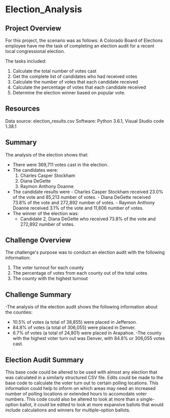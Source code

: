 # Election_Analysis

## Project Overview
For this project, the scenario was as follows: A Colorado Board of Elections employee have me the task of completing an election audit for a recent local congressional election. 

The tasks included: 
  1. Calculate the total number of votes cast
  2. Get the complete list of candidates who had received votes
  3. Calculate the number of votes that each candidate received
  4. Calculate the percentage of votes that each candidate received
  5. Determine the election winner based on popular vote. 

## Resources
Data source: election_results.csv
Software: Python 3.6.1, Visual Studio code 1.38.1

## Summary
The analysis of the election shows that:
  - There were 369,711 votes cast in the election. 
  - The candidates were: 
    1. Charles Casper Stockham
    2. Diana DeGette
    3. Raymon Anthony Doanne
   - The candidate results were
    - Charles Casper Stockham received 23.0% of the vote and 85,213 number of votes. 
    - Diana DeGette received 73.8% of the vote and 272,892 number of votes. 
    - Raymon Anthony Doanne received 3.1% of the vote and 11,606 number of votes. 
  - The winner of the election was: 
    - Candidate 2, Diana DeGette who received 73.8% of the vote and 272,892 number of votes. 
    
## Challenge Overview
The challenge's purpose was to conduct an election audit with the following information: 
  1. The voter turnout for each county
  2. The percentage of votes from each county out of the total votes
  3. The county with the highest turnout
  
## Challenge Summary 
-The analysis of the election audit shows the following information about the counties: 
   - 10.5% of votes (a total of 38,855) were placed in Jefferson. 
   - 84.8% of votes (a total of 306,055) were placed in Denver. 
   - 6.7% of votes (a total of 24,801) were placed in Arapahoe. 
-The county with the highest voter turn out was Denver, with 84.8% or 306,055 votes cast. 

## Election Audit Summary 
This base code could be altered to be used with almost any election that was calculated in a similarly structured CSV file. Edits could be made to the base code to calculate the voter turn out to certain polling locations. This information could help to inform on which areas may need an increased number of polling locations or extended hours to accomodate voter numbers. 
This code could also be altered to look at more than a single-option ballot, it could be edited to look at more expansive ballots that would include calculations and winners for multiple-option ballots. 
 
